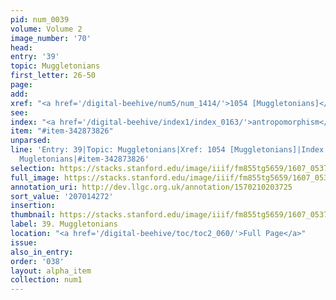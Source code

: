 ```yaml
---
pid: num_0039
volume: Volume 2
image_number: '70'
head:
entry: '39'
topic: Muggletonians
first_letter: 26-50
page:
add:
xref: "<a href='/digital-beehive/num5/num_1414/'>1054 [Muggletonians]</a>"
see:
index: "<a href='/digital-beehive/index1/index_0163/'>antropomorphism</a>|<a href='/digital-beehive/index3/index_2609/'>Mugletonians</a>"
item: "#item-342873826"
unparsed:
line: 'Entry: 39|Topic: Muggletonians|Xref: 1054 [Muggletonians]|Index: antropomorphism|Index:
  Mugletonians|#item-342873826'
selection: https://stacks.stanford.edu/image/iiif/fm855tg5659/1607_0537/828,4272,2965,447/full/0/default.jpg
full_image: https://stacks.stanford.edu/image/iiif/fm855tg5659/1607_0537/full/full/0/default.jpg
annotation_uri: http://dev.llgc.org.uk/annotation/1570210203725
sort_value: '207014272'
insertion:
thumbnail: https://stacks.stanford.edu/image/iiif/fm855tg5659/1607_0537/828,4272,600,180/250,/0/default.jpg
label: 39. Muggletonians
location: "<a href='/digital-beehive/toc/toc2_060/'>Full Page</a>"
issue:
also_in_entry:
order: '038'
layout: alpha_item
collection: num1
---
```

